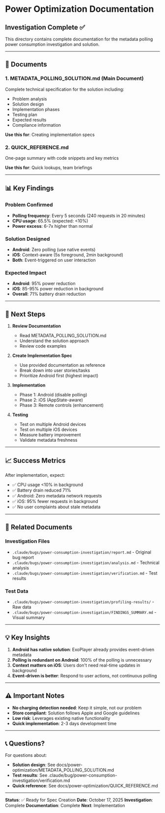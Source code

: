 # Power Optimization Documentation

## Investigation Complete ✅

This directory contains complete documentation for the metadata polling power consumption investigation and solution.

---

## 📁 Documents

### 1. **METADATA_POLLING_SOLUTION.md** (Main Document)

Complete technical specification for the solution including:

- Problem analysis
- Solution design
- Implementation phases
- Testing plan
- Expected results
- Compliance information

**Use this for**: Creating implementation specs

### 2. **QUICK_REFERENCE.md**

One-page summary with code snippets and key metrics

**Use this for**: Quick lookups, team briefings

---

## 📊 Key Findings

### Problem Confirmed

- **Polling frequency**: Every 5 seconds (240 requests in 20 minutes)
- **CPU usage**: 65.5% (expected: <10%)
- **Power excess**: 6-7x higher than normal

### Solution Designed

- **Android**: Zero polling (use native events)
- **iOS**: Context-aware (5s foreground, 2min background)
- **Both**: Event-triggered on user interaction

### Expected Impact

- **Android**: 95% power reduction
- **iOS**: 85-95% power reduction in background
- **Overall**: 71% battery drain reduction

---

## 🚀 Next Steps

1. **Review Documentation**

   - Read METADATA_POLLING_SOLUTION.md
   - Understand the solution approach
   - Review code examples

2. **Create Implementation Spec**

   - Use provided documentation as reference
   - Break down into user stories/tasks
   - Prioritize Android first (highest impact)

3. **Implementation**

   - Phase 1: Android (disable polling)
   - Phase 2: iOS (AppState-aware)
   - Phase 3: Remote controls (enhancement)

4. **Testing**
   - Test on multiple Android devices
   - Test on multiple iOS devices
   - Measure battery improvement
   - Validate metadata freshness

---

## 📈 Success Metrics

After implementation, expect:

- ✅ CPU usage <10% in background
- ✅ Battery drain reduced 71%
- ✅ Android: Zero metadata network requests
- ✅ iOS: 95% fewer requests in background
- ✅ No user complaints about stale metadata

---

## 🔗 Related Documents

### Investigation Files

- `.claude/bugs/power-consumption-investigation/report.md` - Original bug report
- `.claude/bugs/power-consumption-investigation/analysis.md` - Technical analysis
- `.claude/bugs/power-consumption-investigation/verification.md` - Test results

### Test Data

- `.claude/bugs/power-consumption-investigation/profiling-results/` - Raw data
- `.claude/bugs/power-consumption-investigation/FINDINGS_SUMMARY.md` - Visual summary

---

## 💡 Key Insights

1. **Android has native solution**: ExoPlayer already provides event-driven metadata
2. **Polling is redundant on Android**: 100% of the polling is unnecessary
3. **Context matters on iOS**: Users don't need real-time updates in background
4. **Event-driven is better**: Respond to user actions, not continuous polling

---

## ⚠️ Important Notes

- **No charging detection needed**: Keep it simple, not our problem
- **Store compliant**: Solution follows Apple and Google guidelines
- **Low risk**: Leverages existing native functionality
- **Quick implementation**: 2-3 days development time

---

## 📞 Questions?

For questions about:

- **Solution design**: See docs/power-optimization/METADATA_POLLING_SOLUTION.md
- **Test results**: See .claude/bug/power-consumption-investigation/verification.md
- **Quick reference**: See docs/power-optimization/QUICK_REFERENCE.md

---

**Status**: ✅ Ready for Spec Creation
**Date**: October 17, 2025
**Investigation**: Complete
**Documentation**: Complete
**Next**: Implementation
